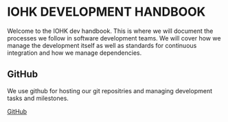 # IOHK DEVELOPMENT HANDBOOK #

Welcome to the IOHK dev handbook. This is where we will document the processes
we follow in software development teams. We will cover how we manage the
development itself as well as standards for continuous integration and how we
manage dependencies.

## GitHub ##

We use github for hosting our git repositries and managing development tasks and
milestones.

[GitHub](github-process.md)
